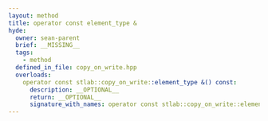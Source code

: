 ```yaml
---
layout: method
title: operator const element_type &
hyde:
  owner: sean-parent
  brief: __MISSING__
  tags:
    - method
  defined_in_file: copy_on_write.hpp
  overloads:
    operator const stlab::copy_on_write::element_type &() const:
      description: __OPTIONAL__
      return: __OPTIONAL__
      signature_with_names: operator const stlab::copy_on_write::element_type &() const
---
```

